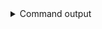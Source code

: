 
<details>
<summary>Command output</summary>

```sh

cat step-08-acl.json | jq
{
  "pluginClass": "io.conduktor.gateway.interceptor.AclsInterceptorPlugin",
  "priority": 100,
  "config": {}
}

curl \
    --request POST "http://localhost:8888/admin/interceptors/v1/vcluster/aclCluster/interceptor/acl" \
    --header 'Content-Type: application/json' \
    --user 'admin:conduktor' \
    --silent \
    --data @step-08-acl.json | jq
{
  "message": "acl is created"
}

```

</details>
      
